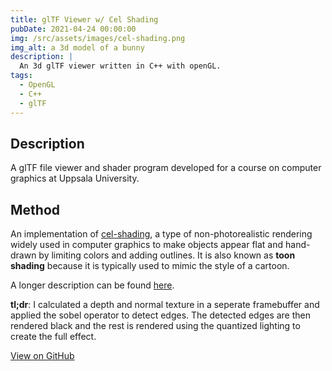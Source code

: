 ```yaml
---
title: glTF Viewer w/ Cel Shading
pubDate: 2021-04-24 00:00:00
img: /src/assets/images/cel-shading.png
img_alt: a 3d model of a bunny
description: |
  An 3d glTF viewer written in C++ with openGL.
tags:
  - OpenGL
  - C++
  - glTF
---
```


## Description
A glTF file viewer and shader program developed for a course on computer graphics at Uppsala University. 

## Method
An implementation of [cel-shading](https://en.wikipedia.org/wiki/Cel_shading), a type of non-photorealistic rendering widely used in computer graphics to make objects appear flat and hand-drawn by limiting colors and adding outlines. It is also known as __toon shading__ because it is typically used to mimic the style of a cartoon. 

A longer description can be found [here](https://github.com/kaischuygon/gltf_viewer/blob/main/report/finalReport.pdf). 

__tl;dr__: I calculated a depth and normal texture in a seperate framebuffer and applied the sobel operator to detect edges. The detected edges are then rendered black and the rest is rendered using the quantized lighting to create the full effect.

[View on GitHub](https://github.com/kaischuygon/gltf_viewer)